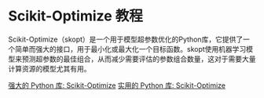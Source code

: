 # Scikit-Optimize 教程

<show-structure depth="3"/>

Scikit-Optimize（skopt）是一个用于模型超参数优化的Python库，它提供了一个简单而强大的接口，用于最小化或最大化一个目标函数。skopt使用机器学习模型来预测超参数的最佳组合，从而减少需要评估的参数组合数量，这对于需要大量计算资源的模型尤其有用。


<seealso>
<category ref="ref_docs">
    <a href="https://mp.weixin.qq.com/s/G7dAQCd2a6cMBT7XfKrAKA">强大的 Python 库: Scikit-Optimize</a>
    <a href="https://mp.weixin.qq.com/s/63bJZ1LjJIcWDS2Zwn5kfA">实用的 Python 库: Scikit-Optimize</a>
</category>
<category ref="ref_github">
</category>
<category ref="ref_issues">
</category>
<category ref="ref_hf">
</category>
<category ref="ref_ms">
</category>
</seealso>